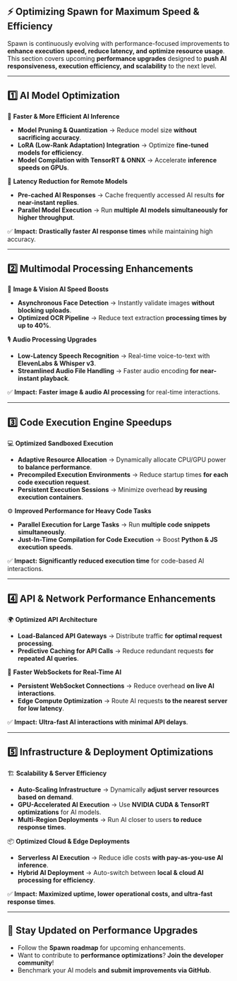## **⚡ Optimizing Spawn for Maximum Speed & Efficiency**

Spawn is continuously evolving with performance-focused improvements to **enhance execution speed, reduce latency, and optimize resource usage**. This section covers upcoming **performance upgrades** designed to **push AI responsiveness, execution efficiency, and scalability** to the next level.

---

## **1️⃣ AI Model Optimization**

🧠 **Faster & More Efficient AI Inference**

- **Model Pruning & Quantization** → Reduce model size **without sacrificing accuracy**.
- **LoRA (Low-Rank Adaptation) Integration** → Optimize **fine-tuned models for efficiency**.
- **Model Compilation with TensorRT & ONNX** → Accelerate **inference speeds on GPUs**.

🚀 **Latency Reduction for Remote Models**

- **Pre-cached AI Responses** → Cache frequently accessed AI results **for near-instant replies**.
- **Parallel Model Execution** → Run **multiple AI models simultaneously for higher throughput**.

✅ **Impact:** **Drastically faster AI response times** while maintaining high accuracy.

---

## **2️⃣ Multimodal Processing Enhancements**

📸 **Image & Vision AI Speed Boosts**

- **Asynchronous Face Detection** → Instantly validate images **without blocking uploads**.
- **Optimized OCR Pipeline** → Reduce text extraction **processing times by up to 40%**.

🎙️ **Audio Processing Upgrades**

- **Low-Latency Speech Recognition** → Real-time voice-to-text with **ElevenLabs & Whisper v3**.
- **Streamlined Audio File Handling** → Faster audio encoding **for near-instant playback**.

✅ **Impact:** **Faster image & audio AI processing** for real-time interactions.

---

## **3️⃣ Code Execution Engine Speedups**

💻 **Optimized Sandboxed Execution**

- **Adaptive Resource Allocation** → Dynamically allocate CPU/GPU power **to balance performance**.
- **Precompiled Execution Environments** → Reduce startup times **for each code execution request**.
- **Persistent Execution Sessions** → Minimize overhead **by reusing execution containers**.

⚙️ **Improved Performance for Heavy Code Tasks**

- **Parallel Execution for Large Tasks** → Run **multiple code snippets simultaneously**.
- **Just-In-Time Compilation for Code Execution** → Boost **Python & JS execution speeds**.

✅ **Impact:** **Significantly reduced execution time** for code-based AI interactions.

---

## **4️⃣ API & Network Performance Enhancements**

🌍 **Optimized API Architecture**

- **Load-Balanced API Gateways** → Distribute traffic **for optimal request processing**.
- **Predictive Caching for API Calls** → Reduce redundant requests **for repeated AI queries**.

📡 **Faster WebSockets for Real-Time AI**

- **Persistent WebSocket Connections** → Reduce overhead **on live AI interactions**.
- **Edge Compute Optimization** → Route AI requests **to the nearest server for low latency**.

✅ **Impact:** **Ultra-fast AI interactions with minimal API delays**.

---

## **5️⃣ Infrastructure & Deployment Optimizations**

🏗️ **Scalability & Server Efficiency**

- **Auto-Scaling Infrastructure** → Dynamically **adjust server resources based on demand**.
- **GPU-Accelerated AI Execution** → Use **NVIDIA CUDA & TensorRT optimizations** for AI models.
- **Multi-Region Deployments** → Run AI closer to users **to reduce response times**.

📦 **Optimized Cloud & Edge Deployments**

- **Serverless AI Execution** → Reduce idle costs **with pay-as-you-use AI inference**.
- **Hybrid AI Deployment** → Auto-switch between **local & cloud AI processing for efficiency**.

✅ **Impact:** **Maximized uptime, lower operational costs, and ultra-fast response times**.

---

## **📢 Stay Updated on Performance Upgrades**

- Follow the **Spawn roadmap** for upcoming enhancements.
- Want to contribute to **performance optimizations**? **Join the developer community**!
- Benchmark your AI models **and submit improvements via GitHub**.
